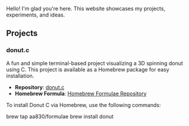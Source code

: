 

Hello! I'm glad you're here. This website showcases my projects, experiments, and ideas.

## Projects

### donut.c
A fun and simple terminal-based project visualizing a 3D spinning donut using C. This project is available as a Homebrew package for easy installation.

- **Repository**: [donut.c](https://github.com/aa830/homebrew-donut.c)
- **Homebrew Formula**: [Homebrew Formulae Repository](https://github.com/aaravdarbari/homebrew-formulae)

To install Donut C via Homebrew, use the following commands:

brew tap aa830/formulae
brew install donut
